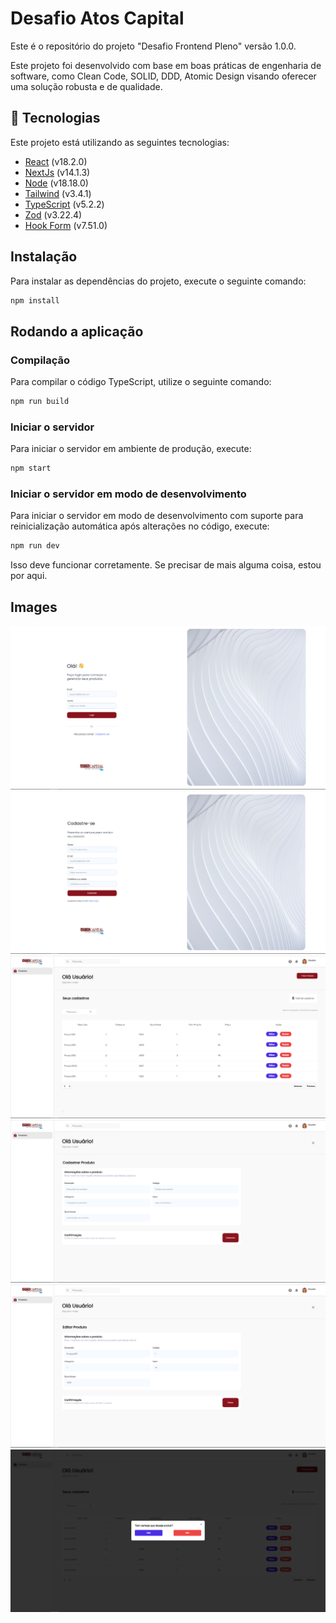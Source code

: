 # Desafio Atos Capital

Este é o repositório do projeto "Desafio Frontend Pleno" versão 1.0.0.

Este projeto foi desenvolvido com base em boas práticas de engenharia de software, como Clean Code, SOLID, DDD, Atomic Design visando oferecer uma solução
robusta e de qualidade.

## 🚀 Tecnologias

Este projeto está utilizando as seguintes tecnologias:

-   [React](https://react.dev/) (v18.2.0)
-   [NextJs](https://nextjs.org/) (v14.1.3)
-   [Node](https://nodejs.org/en) (v18.18.0)
-   [Tailwind](https://www.npmjs.com/package/tailwindcss) (v3.4.1)
-   [TypeScript](https://www.typescriptlang.org/) (v5.2.2)
-   [Zod](https://www.npmjs.com/package/zod) (v3.22.4)
-   [Hook Form](https://www.npmjs.com/package/react-hook-form) (v7.51.0)

## Instalação

Para instalar as dependências do projeto, execute o seguinte comando:

```bash
npm install
```

## Rodando a aplicação

### Compilação

Para compilar o código TypeScript, utilize o seguinte comando:

```bash
npm run build
```

### Iniciar o servidor

Para iniciar o servidor em ambiente de produção, execute:

```bash
npm start
```

### Iniciar o servidor em modo de desenvolvimento

Para iniciar o servidor em modo de desenvolvimento com suporte para reinicialização automática após alterações no código, execute:

```bash
npm run dev
```

Isso deve funcionar corretamente. Se precisar de mais alguma coisa, estou por aqui.

## Images

![](https://raw.githubusercontent.com/edenilson-souza/desafioAtCap/main/images/pages/login_page.png)
![](https://raw.githubusercontent.com/edenilson-souza/desafioAtCap/main/images/pages/signup_page.png)
![](https://raw.githubusercontent.com/edenilson-souza/desafioAtCap/main/images/pages/dashboard_page.png)
![](https://raw.githubusercontent.com/edenilson-souza/desafioAtCap/main/images/pages/cadastro_page.png)
![](https://raw.githubusercontent.com/edenilson-souza/desafioAtCap/main/images/pages/editar_page.png)
![](https://raw.githubusercontent.com/edenilson-souza/desafioAtCap/main/images/pages/deletar_modal.png)
